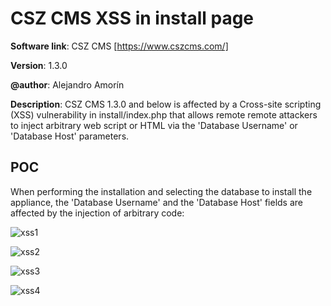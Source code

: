 # CSZ CMS XSS in install page
**Software link**: CSZ CMS [https://www.cszcms.com/]

**Version**: 1.3.0

**@author**: Alejandro Amorín

**Description**: CSZ CMS 1.3.0 and below is affected by a Cross-site scripting (XSS) vulnerability in install/index.php that allows remote remote attackers to inject arbitrary web script or HTML via the 'Database Username' or 'Database Host' parameters.

## POC

When performing the installation and selecting the database to install the appliance, the 'Database Username' and the 'Database Host' fields are affected by the injection of arbitrary code:

![xss1](https://github.com/al3zx/csz_cms_1_3_0_xss_in_install_page/assets/20266218/ebe056f7-5bc9-4d10-96a6-3e1a930d3d42)

![xss2](https://github.com/al3zx/csz_cms_1_3_0_xss_in_install_page/assets/20266218/acf57ff8-4394-4101-ae88-2a26d711d89c)

![xss3](https://github.com/al3zx/csz_cms_1_3_0_xss_in_install_page/assets/20266218/49bfc80a-1296-4ef0-a346-33c123781a0e)

![xss4](https://github.com/al3zx/csz_cms_1_3_0_xss_in_install_page/assets/20266218/44d5e52a-fadc-4d00-b04a-10f6bea62bbd)
